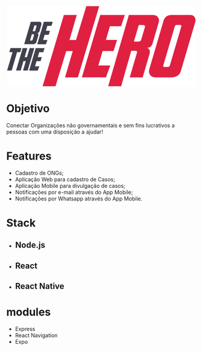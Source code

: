 
  <center>
    <img src="frontend/src/assets/logo.svg" alt="Be The Hero">
  </center>
  <div class="wrapper-objetivo">
    <div class="title">
      <h1>Objetivo</h1>
    </div>
    <div class="wrapper-content">
      <p>Conectar Organizações não governamentais e sem fins lucrativos a pessoas com uma disposição a ajudar!</p>
    </div>
    <div class="title">
      <h1>Features</h1>
    </div>  
    <div class="wrapper-features">
      <ul>
        <li>Cadastro de ONGs;</li>
        <li>Aplicação Web para cadastro de Casos;</li>
        <li>Aplicação Mobile para divulgação de casos;</li>
        <li>Notificações por e-mail através do App Mobile;</li>
        <li>Notificações por Whatsapp através do App Mobile.</li>
      </ul>
    </div>
    <div class="title">
      <h1>Stack</h1>
    </div>
    <div class="wrapper-Stack">
      <ul class="icon-ul">
        <li class="icon-li"> <h2>Node.js</h2> </li>
        <li class="icon-li"><h2>React</h2> </li>
        <li class="icon-li"><h2>React Native</h2> </li>
      </ul>
    </div>
    <div class="title">
      <h1>modules</h1>
    </div>
    <div class="wrapper-modules">
      <ul>
        <li>Express</li>
        <li>React Navigation</li>
        <li>Expo</li>
      </ul>
    </div>
  </div>
</body>
</html>
